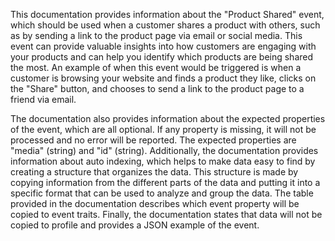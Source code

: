 This documentation provides information about the "Product Shared" event, which should be used when a customer shares a product with others, such as by sending a link to the product page via email or social media. This event can provide valuable insights into how customers are engaging with your products and can help you identify which products are being shared the most. An example of when this event would be triggered is when a customer is browsing your website and finds a product they like, clicks on the "Share" button, and chooses to send a link to the product page to a friend via email. 

The documentation also provides information about the expected properties of the event, which are all optional. If any property is missing, it will not be processed and no error will be reported. The expected properties are "media" (string) and "id" (string). Additionally, the documentation provides information about auto indexing, which helps to make data easy to find by creating a structure that organizes the data. This structure is made by copying information from the different parts of the data and putting it into a specific format that can be used to analyze and group the data. The table provided in the documentation describes which event property will be copied to event traits. Finally, the documentation states that data will not be copied to profile and provides a JSON example of the event.